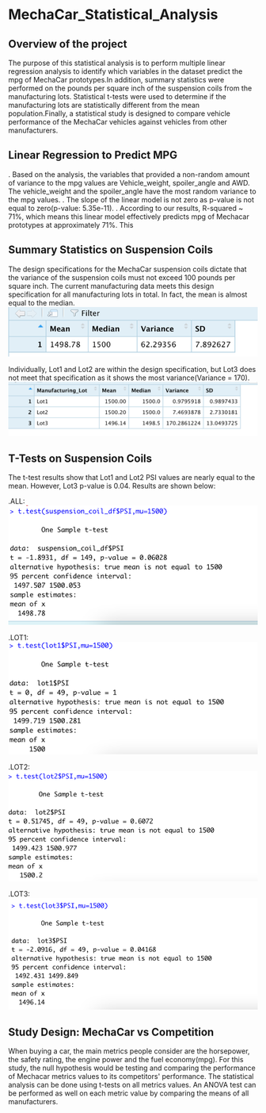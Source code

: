 # MechaCar_Statistical_Analysis

## Overview of the project

The purpose of this statistical analysis is to perform multiple linear regression analysis to identify which variables in the dataset predict the mpg of MechaCar prototypes.In addition, summary statistics were performed on the pounds per square inch of the suspension coils from the manufacturing lots. Statistical t-tests were used to determine if the manufacturing lots are statistically different from the mean population.Finally, a statistical study is designed to compare vehicle performance of the MechaCar vehicles against vehicles from other manufacturers.

## Linear Regression to Predict MPG

. Based on the analysis, the variables that provided a non-random amount of variance to the mpg values are Vehicle_weight, spoiler_angle and AWD. The vehicle_weight and the spoiler_angle have the most random variance to the mpg values. 
. The slope of the linear model is not zero as p-value is not equal to zero(p-value: 5.35e-11). 
. According to our results, R-squared ~ 71%, which means this linear model effectively predicts mpg of Mechacar prototypes at approximately 71%. This 

## Summary Statistics on Suspension Coils

The design specifications for the MechaCar suspension coils dictate that the variance of the suspension coils must not exceed 100 pounds per square inch.
The current manufacturing data meets this design specification for all manufacturing lots in total. In fact, the mean is almost equal to the median.
![total_summary](https://github.com/StessyG/MechaCar_Statistical_Analysis/blob/3a9d97effb464201840f7b8ddc46d0116b970d00/images/total_summary.png)

Individually, Lot1 and Lot2 are within the design specification, but Lot3 does not meet that specification as it shows the most variance(Variance = 170).
![lot_summary](https://github.com/StessyG/MechaCar_Statistical_Analysis/blob/b32252c00b1c0e4c9de7f7c211121621e0e527b2/images/lot_summary.png)

## T-Tests on Suspension Coils

The t-test results show that Lot1 and Lot2 PSI values are nearly equal to the mean. However, Lot3 p-value is 0.04.
Results are shown below:

.ALL:
![Manufacturing lots](https://github.com/StessyG/MechaCar_Statistical_Analysis/blob/b32252c00b1c0e4c9de7f7c211121621e0e527b2/images/t-test%20all.png)

.LOT1:
![Lot1](https://github.com/StessyG/MechaCar_Statistical_Analysis/blob/b32252c00b1c0e4c9de7f7c211121621e0e527b2/images/t-test%201.png)


.LOT2:
![Lot2](https://github.com/StessyG/MechaCar_Statistical_Analysis/blob/b32252c00b1c0e4c9de7f7c211121621e0e527b2/images/t-test%202.png)


.LOT3:
![Lot3](https://github.com/StessyG/MechaCar_Statistical_Analysis/blob/b32252c00b1c0e4c9de7f7c211121621e0e527b2/images/t-test%203.png)


## Study Design: MechaCar vs Competition


When buying a car, the main metrics people consider are the horsepower, the safety rating, the engine power and the fuel economy(mpg). 
For this study, the null hypothesis would be testing and comparing the performance of Mechacar metrics values to its competitors' performance.
The statistical analysis can be done using t-tests on all metrics values.
An ANOVA test can be performed as well on each metric value by comparing the means of all manufacturers.
